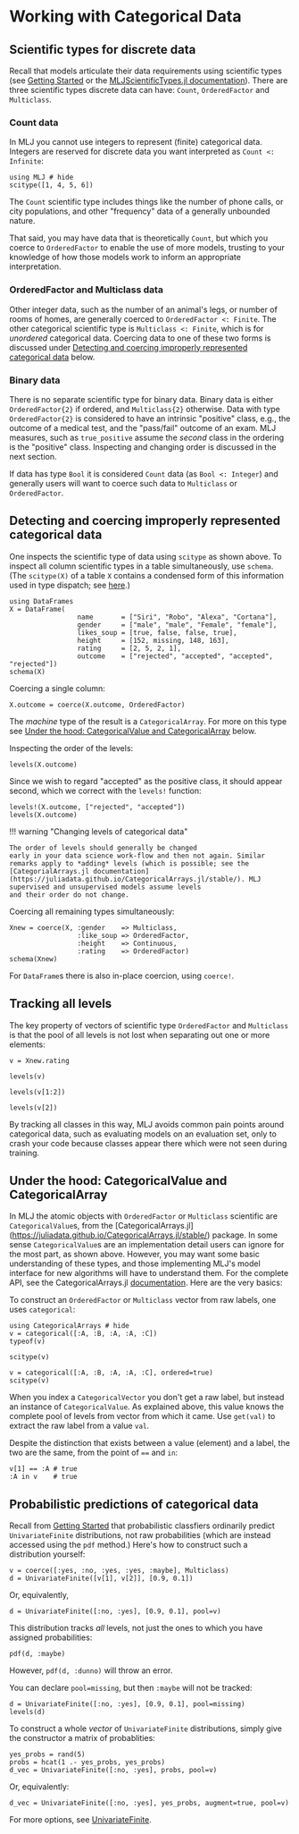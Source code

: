 # Working with Categorical Data

## Scientific types for discrete data

Recall that models articulate their data requirements using scientific
types (see [Getting Started](@ref) or the [MLJScientificTypes.jl
documentation](https://alan-turing-institute.github.io/MLJScientificTypes.jl/dev/)). There
are three scientific types discrete data can have: `Count`,
`OrderedFactor` and `Multiclass`.


### Count data

In MLJ you cannot use integers to represent (finite) categorical
data. Integers are reserved for discrete data you want interpreted as
`Count <: Infinite`:

```@example hut
using MLJ # hide
scitype([1, 4, 5, 6])
```

The `Count` scientific type includes things like the number of phone
calls, or city populations, and other "frequency" data of a generally
unbounded nature.

That said, you may have data that is theoretically `Count`, but which
you coerce to `OrderedFactor` to enable the use of more models,
trusting to your knowledge of how those models work to inform an
appropriate interpretation.


### OrderedFactor and Multiclass data

Other integer data, such as the number of an animal's legs, or number
of rooms of homes, are generally coerced to `OrderedFactor <:
Finite`. The other categorical scientific type is `Multiclass <:
Finite`, which is for *unordered* categorical data. Coercing data to
one of these two forms is discussed under [ Detecting and coercing
improperly represented categorical data](@ref) below.


### Binary data

There is no separate scientific type for binary data. Binary data is
either `OrderedFactor{2}` if ordered, and `Multiclass{2}` otherwise.
Data with type `OrderedFactor{2}` is considered to have an intrinsic
"positive" class, e.g., the outcome of a medical test, and the
"pass/fail" outcome of an exam. MLJ measures, such as `true_positive`
assume the *second* class in the ordering is the "positive"
class. Inspecting and changing order is discussed in the next section.

If data has type `Bool` it is considered `Count` data (as `Bool <:
Integer`) and generally users will want to coerce such data to
`Multiclass` or `OrderedFactor`.


## Detecting and coercing improperly represented categorical data

One inspects the scientific type of data using `scitype` as shown
above. To inspect all column scientific types in a table
simultaneously, use `schema`. (The `scitype(X)` of a table `X`
contains a condensed form of this information used in type dispatch;
see
[here](https://github.com/alan-turing-institute/ScientificTypes.jl#more-on-the-table-type).)

```@example hut
using DataFrames
X = DataFrame(
                 name       = ["Siri", "Robo", "Alexa", "Cortana"],
                 gender     = ["male", "male", "Female", "female"],
                 likes_soup = [true, false, false, true],
                 height     = [152, missing, 148, 163],
                 rating     = [2, 5, 2, 1],
                 outcome    = ["rejected", "accepted", "accepted", "rejected"])
schema(X)
```

Coercing a single column:

```@example hut
X.outcome = coerce(X.outcome, OrderedFactor)
```

The *machine* type of the result is a `CategoricalArray`. For more on
this type see [Under the hood:
CategoricalValue and CategoricalArray](@ref) below.

Inspecting the order of the levels:

```@example hut
levels(X.outcome)
```

Since we wish to regard "accepted" as the positive class, it should
appear second, which we correct with the `levels!` function:

```@example hut
levels!(X.outcome, ["rejected", "accepted"])
levels(X.outcome)
```

!!! warning "Changing levels of categorical data"

    The order of levels should generally be changed
    early in your data science work-flow and then not again. Similar
    remarks apply to *adding* levels (which is possible; see the
    [CategorialArrays.jl documentation](https://juliadata.github.io/CategoricalArrays.jl/stable/). MLJ supervised and unsupervised models assume levels
    and their order do not change.

Coercing all remaining types simultaneously:

```@example hut
Xnew = coerce(X, :gender    => Multiclass,
                 :like_soup => OrderedFactor,
                 :height    => Continuous,
                 :rating    => OrderedFactor)
schema(Xnew)
```

For `DataFrame`s there is also in-place coercion, using `coerce!`.


## Tracking all levels

The key property of vectors of scientific type `OrderedFactor` and
 `Multiclass` is that the pool of all levels is not lost when
separating out one or more elements:

```@example hut
v = Xnew.rating
```

```@example hut
levels(v)
```

```@example hut
levels(v[1:2])
```

```@example hut
levels(v[2])
```
By tracking all classes in this way, MLJ
avoids common pain points around categorical data, such as evaluating
models on an evaluation set, only to crash your code because classes appear
there which were not seen during training.


## Under the hood: CategoricalValue and CategoricalArray

In MLJ the atomic objects with `OrderedFactor` or `Multiclass`
scientific are `CategoricalValue`s, from the [CategoricalArrays.jl]
(https://juliadata.github.io/CategoricalArrays.jl/stable/) package.
In some sense `CategoricalValue`s are an implementation detail users
can ignore for the most part, as shown above. However, you may
want some basic understanding of these types, and those implementing
MLJ's model interface for new algorithms will have to understand
them. For the complete API, see the CategoricalArrays.jl
[documentation](https://juliadata.github.io/CategoricalArrays.jl/stable/). Here
are the very basics:


To construct an `OrderedFactor` or `Multiclass` vector from raw
labels, one uses `categorical`:

```@example hut
using CategoricalArrays # hide
v = categorical([:A, :B, :A, :A, :C])
typeof(v)
```

```@example hut
scitype(v)
```

```@example hut
v = categorical([:A, :B, :A, :A, :C], ordered=true)
scitype(v)
```

When you index a `CategoricalVector` you don't get a raw label, but
instead an instance of `CategoricalValue`. As explained above, this
value knows the complete pool of levels from vector from which it
came. Use `get(val)` to extract the raw label from a value `val`.

Despite the distinction that exists between a value (element) and a
label, the two are the same, from the point of `==` and `in`:

```@julia
v[1] == :A # true
:A in v    # true
```


## Probabilistic predictions of categorical data

Recall from [Getting Started](@ref) that probabilistic classfiers
ordinarily predict `UnivariateFinite` distributions, not raw
probabilities (which are instead accessed using the `pdf` method.)
Here's how to construct such a distribution yourself:

```@example hut
v = coerce([:yes, :no, :yes, :yes, :maybe], Multiclass)
d = UnivariateFinite([v[1], v[2]], [0.9, 0.1])
```

Or, equivalently,

```@example hut
d = UnivariateFinite([:no, :yes], [0.9, 0.1], pool=v)
```

This distribution tracks *all* levels, not just the ones to which you
have assigned probabilities:

```@example hut
pdf(d, :maybe)
```

However, `pdf(d, :dunno)` will throw an error.

You can declare `pool=missing`, but then `:maybe` will not be tracked:

```@example hut
d = UnivariateFinite([:no, :yes], [0.9, 0.1], pool=missing)
levels(d)
```

To construct a whole *vector* of `UnivariateFinite` distributions, simply give
the constructor a matrix of probablities:

```@example hut
yes_probs = rand(5)
probs = hcat(1 .- yes_probs, yes_probs)
d_vec = UnivariateFinite([:no, :yes], probs, pool=v)
```

Or, equivalently:

```@example hut
d_vec = UnivariateFinite([:no, :yes], yes_probs, augment=true, pool=v)
```

For more options, see [UnivariateFinite](@ref). 
